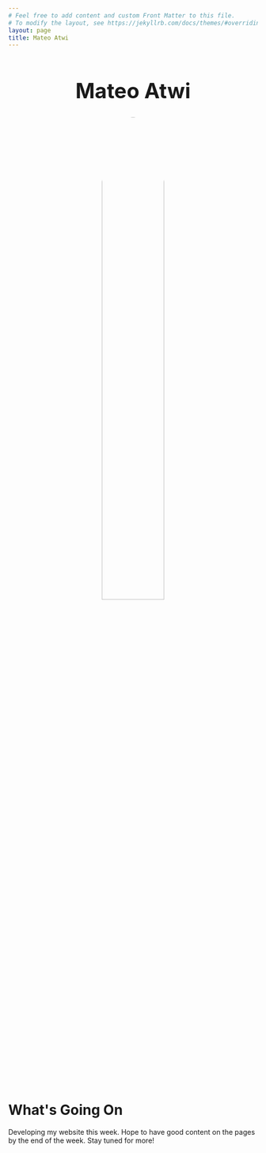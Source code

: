 ```yaml
---
# Feel free to add content and custom Front Matter to this file.
# To modify the layout, see https://jekyllrb.com/docs/themes/#overriding-theme-defaults
layout: page
title: Mateo Atwi
---
```

<h1 class="Page_Title" style="text-align: center; font-size:300%;"><b>Mateo Atwi</b></h1>

<div class="separator" style="clear: both; text-align: center;">
	<a href='https://photos.google.com/share/AF1QipMa_CaejdvQX0Qnm0iGQKCtIEbodZP9Td7UDcB-ef9QqOL6qB_7u6wTin-IfmeluA?key=T3IwV2N3enN3Z3RMYlRQZkN2aEJtZkxIV0luRzRn&source=ctrlq.org'><img src='https://lh3.googleusercontent.com/2ghYOQJb8AW3FTk4im1VczG4Q9E9aWOPopU8yc4Q32PEOB52MBP4xh4Xd0vSDQXErSnfTvkQYCTXeWspQ3K1xkhI0YiFjP7gIzf6CkrI6BFp3pk6ib99g3AB5og4EPs-9mplMwhHyB4=w2400' style="border-radius: 50%; width: 50%; margin: auto;" /></a>
</div>

# What's Going On
Developing my website this week. Hope to have good content on the pages by the end of the week. Stay tuned for more!